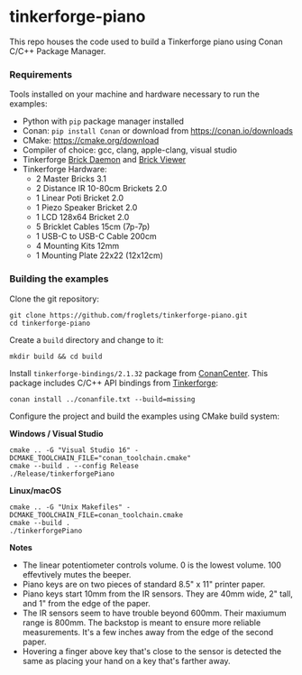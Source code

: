 # tinkerforge-piano
This repo houses the code used to build a Tinkerforge piano using Conan C/C++ Package Manager.

### Requirements

Tools installed on your machine and hardware necessary to run the examples:

- Python with `pip` package manager installed
- Conan: `pip install Conan` or download from https://conan.io/downloads
- CMake: https://cmake.org/download
- Compiler of choice: gcc, clang, apple-clang, visual studio
- Tinkerforge [Brick Daemon](https://www.tinkerforge.com/en/doc/Software/Brickd.html#brickd-installation) and [Brick Viewer](https://www.tinkerforge.com/en/doc/Software/Brickv.html#brickv-installation)
- Tinkerforge Hardware:
  - 2 Master Bricks 3.1
  - 2 Distance IR 10-80cm Brickets 2.0
  - 1 Linear Poti Bricket 2.0
  - 1 Piezo Speaker Bricket 2.0
  - 1 LCD 128x64 Bricket 2.0
  - 5 Bricklet Cables 15cm (7p-7p)
  - 1 USB-C to USB-C Cable 200cm
  - 4 Mounting Kits 12mm
  - 1 Mounting Plate 22x22 (12x12cm)

### Building the examples
Clone the git repository:
```
git clone https://github.com/froglets/tinkerforge-piano.git
cd tinkerforge-piano
```

Create a `build` directory and change to it:

```
mkdir build && cd build
```

Install `tinkerforge-bindings/2.1.32` package from [ConanCenter](https://conan.io/center/tinkerforge-bindings).
This package includes C/C++ API bindings from [Tinkerforge](https://www.tinkerforge.com/):

```
conan install ../conanfile.txt --build=missing
```

Configure the project and build the examples using CMake build system:

**Windows / Visual Studio**

```
cmake .. -G "Visual Studio 16" -DCMAKE_TOOLCHAIN_FILE="conan_toolchain.cmake"
cmake --build . --config Release
./Release/tinkerforgePiano
```

**Linux/macOS**

```
cmake .. -G "Unix Makefiles" -DCMAKE_TOOLCHAIN_FILE=conan_toolchain.cmake
cmake --build .
./tinkerforgePiano
```

**Notes**
- The linear potentiometer controls volume. 0 is the lowest volume. 100 effevtively mutes the beeper.
- Piano keys are on two pieces of standard 8.5" x 11" printer paper.
- Piano keys start 10mm from the IR sensors. They are 40mm wide, 2" tall, and 1" from the edge of the paper.
- The IR sensors seem to have trouble beyond 600mm. Their maxiumum range is 800mm. The backstop is meant to ensure more reliable measurements. It's a few inches away from the edge of the second paper.
- Hovering a finger above key that's close to the sensor is detected the same as placing your hand on a key that's farther away.
